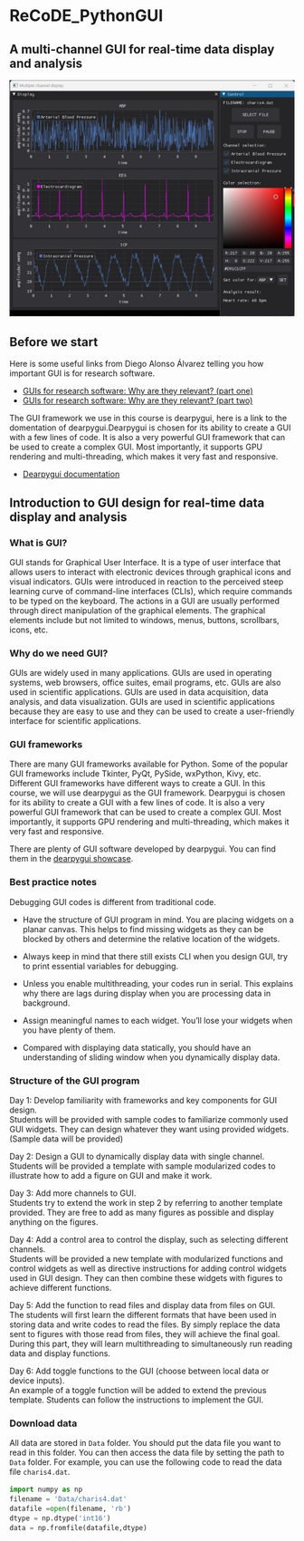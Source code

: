 # ReCoDE_PythonGUI

## A multi-channel GUI for real-time data display and analysis
![GUI](/Resources/main_window.jpg "Main Window")

## Before we start
Here is some useful links from Diego Alonso Álvarez telling you how important GUI is for research software.
- [GUIs for research software: Why are they relevant? (part one)](https://www.software.ac.uk/blog/2021-06-16-guis-research-software-why-are-they-relevant-part-one)
- [GUIs for research software: Why are they relevant? (part two)](https://www.software.ac.uk/blog/2021-06-17-guis-research-software-why-are-they-relevant-part-two)

The GUI framework we use in this course is dearpygui, here is a link to the domentation of dearpygui.Dearpygui is chosen for its ability to create a GUI with a few lines of code. It is also a very powerful GUI framework that can be used to create a complex GUI. Most importantly, it supports GPU rendering and multi-threading, which makes it very fast and responsive.
- [Dearpygui documentation](https://docs.dearpygui.org/en/latest/)

## Introduction to GUI design for real-time data display and analysis
### **What is GUI?**
GUI stands for Graphical User Interface. It is a type of user interface that allows users to interact with electronic devices through graphical icons and visual indicators. GUIs were introduced in reaction to the perceived steep learning curve of command-line interfaces (CLIs), which require commands to be typed on the keyboard. The actions in a GUI are usually performed through direct manipulation of the graphical elements. The graphical elements include but not limited to windows, menus, buttons, scrollbars, icons, etc.
### **Why do we need GUI?**
GUIs are widely used in many applications. GUIs are used in operating systems, web browsers, office suites, email programs, etc. GUIs are also used in scientific applications. GUIs are used in data acquisition, data analysis, and data visualization. GUIs are used in scientific applications because they are easy to use and they can be used to create a user-friendly interface for scientific applications.

### **GUI frameworks**
There are many GUI frameworks available for Python. Some of the popular GUI frameworks include Tkinter, PyQt, PySide, wxPython, Kivy, etc. Different GUI frameworks have different ways to create a GUI. In this course, we will use dearpygui as the GUI framework. Dearpygui is chosen for its ability to create a GUI with a few lines of code. It is also a very powerful GUI framework that can be used to create a complex GUI. Most importantly, it supports GPU rendering and multi-threading, which makes it very fast and responsive.

There are plenty of GUI software developed by dearpygui. You can find them in the [dearpygui showcase](https://github.com/hoffstadt/DearPyGui/wiki/Dear-PyGui-Showcase).

### **Best practice notes**
Debugging GUI codes is different from traditional code. 

 - Have the structure of GUI program in mind. You are placing widgets on a planar canvas. This helps to find missing widgets as they can be blocked by others and determine the relative location of the widgets. 

 - Always keep in mind that there still exists CLI when you design GUI, try to print essential variables for debugging. 

 - Unless you enable multithreading, your codes run in serial. This explains why there are lags during display when you are processing data in background. 

 - Assign meaningful names to each widget. You’ll lose your widgets when you have plenty of them. 

 - Compared with displaying data statically, you should have an understanding of sliding window when you dynamically display data. 

### **Structure of the GUI program**
Day 1: 
    Develop familiarity with frameworks and key components for GUI design.  
    Students will be provided with sample codes to familiarize commonly used GUI widgets. They can design whatever they want using provided widgets. (Sample data will be provided)  

Day 2: 
    Design a GUI to dynamically display data with single channel.  
    Students will be provided a template with sample modularized codes to illustrate how to add a figure on GUI and make it work.  

Day 3: 
    Add more channels to GUI.  
    Students try to extend the work in step 2 by referring to another template provided. They are free to add as many figures as possible and display anything on the figures. 

Day 4: 
    Add a control area to control the display, such as selecting different channels.  
    Students will be provided a new template with modularized functions and control widgets as well as directive instructions for adding   control widgets used in GUI design. They can then combine these widgets with figures to achieve different functions.  

Day 5: 
    Add the function to read files and display data from files on GUI.  
    The students will first learn the different formats that have been used in storing data and write codes to read the files. By simply replace the data sent to figures with those read from files, they will achieve the final goal. During this part, they will learn multithreading to simultaneously run reading data and display functions.

Day 6: 
   Add toggle functions to the GUI (choose between local data or device inputs).  
   An example of a toggle function will be added to extend the previous template. Students can follow the instructions to implement the GUI.  

### **Download data**

All data are stored in ```Data``` folder. You should put the data file you want to read in this folder. You can then access the data file by setting the path to ```Data``` folder. For example, you can use the following code to read the data file ```charis4.dat```.
```python
import numpy as np
filename = 'Data/charis4.dat'
datafile =open(filename, 'rb')
dtype = np.dtype('int16')
data = np.fromfile(datafile,dtype)
```